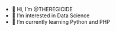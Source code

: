 - 👋 Hi, I’m @THEREGICIDE
- 👀 I’m interested in Data Science 
- 🌱 I’m currently learning Python and PHP 

<!---
THEREGICIDE/THEREGICIDE is a ✨ special ✨ repository because its `README.md` (this file) appears on your GitHub profile.
You can click the Preview link to take a look at your changes.
--->
